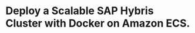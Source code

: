 Deploy a Scalable SAP Hybris Cluster with Docker on Amazon ECS.
===============================================================

